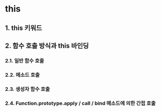 # this

## 1. this 키워드

## 2. 함수 호출 방식과 this 바인딩

### 2.1. 일반 함수 호출

### 2.2. 메소드 호출

### 2.3. 생성자 함수 호출

### 2.4. Function.prototype.apply / call / bind 메소드에 의한 간접 호출

